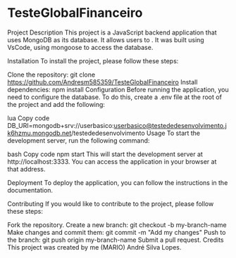 # TesteGlobalFinanceiro

Project Description
This project is a JavaScript backend application that uses MongoDB as its database. It allows users to . It was built using VsCode, using mongoose to access the database.

Installation
To install the project, please follow these steps:

Clone the repository: git clone https://github.com/Andresm585359/TesteGlobalFinanceiro
Install dependencies: npm install
Configuration
Before running the application, you need to configure the database. To do this, create a .env file at the root of the project and add the following:

lua
Copy code
DB_URI=mongodb+srv://userbasico:userbasico@testededesenvolvimento.jk6hzmu.mongodb.net/testededesenvolvimento
Usage
To start the development server, run the following command:

bash
Copy code
npm start
This will start the development server at http://localhost:3333. You can access the application in your browser at that address.

Deployment
To deploy the application, you can follow the instructions in the documentation.

Contributing
If you would like to contribute to the project, please follow these steps:

Fork the repository.
Create a new branch: git checkout -b my-branch-name
Make changes and commit them: git commit -m "Add my changes"
Push to the branch: git push origin my-branch-name
Submit a pull request.
Credits
This project was created by me (MARIO) André Silva Lopes.
